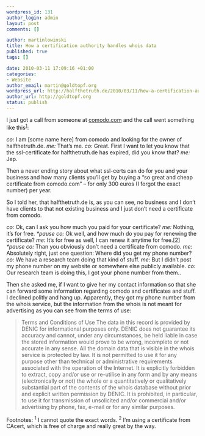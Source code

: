 ```yaml
--- 
wordpress_id: 131
author_login: admin
layout: post
comments: []

author: martinlowinski
title: How a certification authority handles whois data
published: true
tags: []

date: 2010-03-11 17:09:16 +01:00
categories: 
- Website
author_email: martin@goldtopf.org
wordpress_url: http://halfthetruth.de/2010/03/11/how-a-certification-authority-handles-whois-data/
author_url: http://goldtopf.org
status: publish
---
```

I just got a call from someone at <a href="http://comodo.com/">comodo.com</a> and the call went something like this<sup><a href="../2010/03/11/how-a-certification-authority-handles-whois-data/#fn12870367704caa288765c55">1</a></sup>:

<em>co:</em> I am [some name here] from comodo and looking for the owner of halfthetruth.de.
<em>me:</em> That&rsquo;s me.
<em>co:</em> Great. First I want to let you know that the ssl-certificate for halfthetruth.de has expired, did you know that?
<em>me:</em> Jep.

Then a never ending story about what ssl-certs can do for you and  your business and how many clients you&rsquo;ll get by buying a &ldquo;so great and  cheap certificate from comodo.com&rdquo; &ndash; for only 300 euros (I forgot the  exact number) per year.

So I told her, that halfthetruth.de is, as you can see, no business  and I don&rsquo;t have clients to that not existing business and I just don&rsquo;t  need a certificate from comodo.

<em>co:</em> Ok, can I ask you how much you paid for your certificate?
<em>me:</em> Nothing, it&rsquo;s for free.
<em>*pause</em>
<em>co:</em> Ok well, and how much do you pay for renewing the certificate?
<em>me:</em> It&rsquo;s for free as well, I can renew it anytime for free.[2]
<em>*pause</em>
<em>co:</em> Than you obviously don&rsquo;t need a certificate from comodo.
<em>me:</em> Absolutely right, just one question: Where did you get my phone number?
<em>co:</em> We have a research team doing that kind of stuff.
<em>me:</em> But I didn&rsquo;t post my phone number on my website or somewhere else publicly available.
<em>co:</em> Our research team is doing this, I got your phone number from them..

Then she asked me, if I want to give her my contact information so  that she can forward some information regarding comodo and certificates  and stuff. I declined politly and hang up. Apparently, they got my phone  number from the whois service, but the information from the whois is not meant for advertising as you can see from the  terms of use:
<blockquote>Terms and Conditions of Use
The data in this record is provided by DENIC for informational purposes only.
DENIC does not guarantee its accuracy and cannot, under any circumstances,
be held liable in case the stored information would prove to be wrong,
incomplete or not accurate in any sense.
All the domain data that is visible in the whois service is protected by law.
It is not permitted to use it for any purpose other than technical or
administrative requirements associated with the operation of the Internet.
It is explicitly forbidden to extract, copy and/or use or re-utilise in any
form and by any means (electronically or not) the whole or a quantitatively
or qualitatively substantial part of the contents of the whois database
without prior and explicit written permission by DENIC.
It is prohibited, in particular, to use it for transmission of unsolicited
and/or commercial and/or advertising by phone, fax, e-mail or for any similar
purposes.</blockquote>
<p id="fn2">Footnotes:
<sup>1</sup> I cannot quote the exact words.
<sup>2</sup> I&rsquo;m using a certificate from CAcert, which is free of charge and really great by the way.</p>
